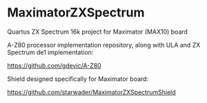 # MaximatorZXSpectrum
Quartus ZX Spectrum 16k project for Maximator (MAX10) board

A-Z80 processor implementation repository, along with ULA and ZX Spectrum de1 implementation:

https://github.com/gdevic/A-Z80

Shield designed specifically for Maximator board:

https://github.com/starwader/MaximatorZXSpectrumShield
